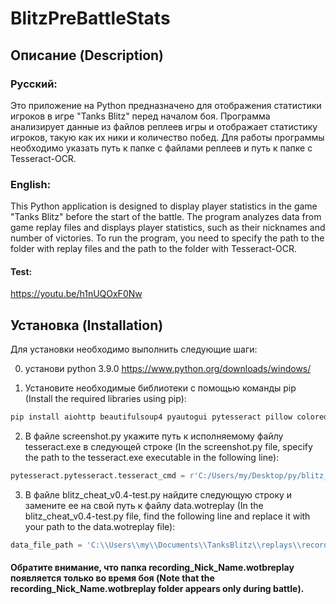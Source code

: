 # BlitzPreBattleStats

## Описание (Description)

### Русский:

Это приложение на Python предназначено для отображения статистики игроков в игре "Tanks Blitz" перед началом боя. Программа анализирует данные из файлов реплеев игры и отображает статистику игроков, такую как их ники и количество побед. Для работы программы необходимо указать путь к папке с файлами реплеев и путь к папке с Tesseract-OCR.

### English:

This Python application is designed to display player statistics in the game "Tanks Blitz" before the start of the battle. The program analyzes data from game replay files and displays player statistics, such as their nicknames and number of victories. To run the program, you need to specify the path to the folder with replay files and the path to the folder with Tesseract-OCR.

#### Test:
https://youtu.be/h1nUQOxF0Nw

## Установка (Installation)
Для установки необходимо выполнить следующие шаги:

0.  установи python 3.9.0
https://www.python.org/downloads/windows/ 

1. Установите необходимые библиотеки с помощью команды pip (Install the required libraries using pip):
```bash
pip install aiohttp beautifulsoup4 pyautogui pytesseract pillow colored
```

2. В файле screenshot.py укажите путь к исполняемому файлу tesseract.exe в следующей строке (In the screenshot.py file, specify the path to the tesseract.exe executable in the following line):
```python
pytesseract.pytesseract.tesseract_cmd = r'C:/Users/my/Desktop/py/blitz_cheat/blitz_api/Tesseract-OCR/tesseract.exe'
```

3. В файле blitz_cheat_v0.4-test.py найдите следующую строку и замените ее на свой путь к файлу data.wotreplay (In the blitz_cheat_v0.4-test.py file, find the following line and replace it with your path to the data.wotreplay file):
```python
data_file_path = 'C:\\Users\\my\\Documents\\TanksBlitz\\replays\\recording_Nick_Name.wotbreplay\\data.wotreplay'
```
#### Обратите внимание, что папка recording_Nick_Name.wotbreplay появляется только во время боя (Note that the recording_Nick_Name.wotbreplay folder appears only during battle).
